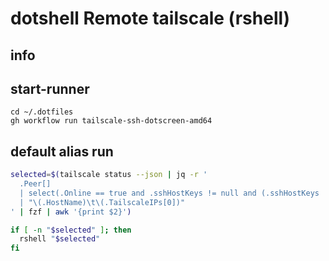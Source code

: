 # dotshell Remote tailscale (rshell)


## info


## start-runner
```
cd ~/.dotfiles
gh workflow run tailscale-ssh-dotscreen-amd64
```

## default alias run
```sh
selected=$(tailscale status --json | jq -r '
  .Peer[] 
  | select(.Online == true and .sshHostKeys != null and (.sshHostKeys | length > 0))
  | "\(.HostName)\t\(.TailscaleIPs[0])"
' | fzf | awk '{print $2}')

if [ -n "$selected" ]; then
  rshell "$selected"
fi
```
